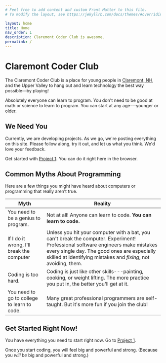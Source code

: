 ```yaml
---
# Feel free to add content and custom Front Matter to this file.
# To modify the layout, see https://jekyllrb.com/docs/themes/#overriding-theme-defaults

layout: home
title: Home
nav_order: 1
description: Claremont Coder Club is awesome.
permalink: /
---
```


# Claremont Coder Club

The Claremont Coder Club is a place for young people in [Claremont, NH](https://www.claremontnh.com/),
and the Upper Valley to hang out and learn technology the best way possible&mdash;by playing!

Absolutely everyone can learn to program. You don't need to be good at math or science to learn to program. You can start at any age---younger or older.

## We Need You

Currently, we are developing projects. As we go, we're posting everything on this site. Please follow along, try it out, and let us what you think. We'd love your feedback.

Get started with [Project 1](projects/01-turtle-time). You can do it right here in the browser.

## Common Myths About Programming

Here are a few things you might have heard about computers or programming that really aren’t true.

| Myth | Reality |
|------|---------|
|You need to be a genius to program. | Not at all! Anyone can learn to code. **You can learn to code.**|
|If I do it wrong, I'll break the computer | Unless you hit your computer with a bat, you can't break the computer. Experiment! Professional software engineers make mistakes every single day. The good ones are especially skilled at identifying mistakes and *fixing*, not avoiding, them.|
|Coding is too hard.| Coding is just like other skills---painting, cooking, or weight lifting. The more practice you put in, the better you'll get at it.|
|You need to go to college to learn to code.| Many great professional programmers are self-taught. But it's more fun if you join the club!|

## Get Started Right Now!
You have everything you need to start right now. Go to [Project 1](projects/01-turtle-time).

Once you start coding, you will feel big and powerful and strong. (Because you *will be* big and powerful and strong.)
